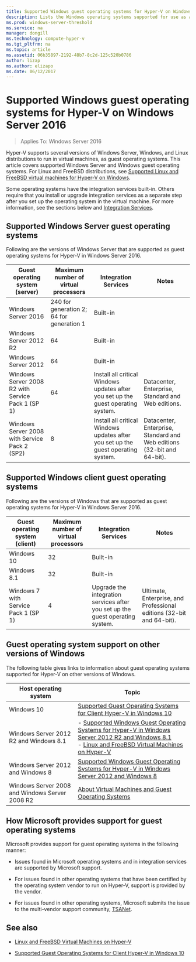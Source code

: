 ```yaml
---
title: Supported Windows guest operating systems for Hyper-V on Windows Server 2016
description: Lists the Windows operating systems supported for use as a guest in a virtual machine. Also gives links to similar articles for previous versions of Hyper-V.
ms.prod: windows-server-threshold
ms.service: na
manager: dongill
ms.technology: compute-hyper-v
ms.tgt_pltfrm: na
ms.topic: article
ms.assetid: 06b35897-2192-48b7-8c2d-125c520b0786
author: lizap
ms.author: elizapo
ms.date: 06/12/2017
---
```

# Supported Windows guest operating systems for Hyper-V on Windows Server 2016

>Applies To: Windows Server 2016

Hyper-V supports several versions of Windows Server, Windows, and Linux distributions to run in virtual machines, as guest operating systems. This article covers supported Windows Server and Windows guest operating systems. For Linux and FreeBSD distributions, see [Supported Linux and FreeBSD virtual machines for Hyper-V on Windows](Supported-Linux-and-FreeBSD-virtual-machines-for-Hyper-V-on-Windows.md).  
    
Some operating systems have the integration services built-in. Others require that you install or upgrade integration services as a separate step after you set up the operating system in the virtual machine. For more information, see the sections below and  [Integration Services](https://technet.microsoft.com/library/dn798297.aspx).  
  
## Supported Windows Server guest operating systems  

Following are the versions of Windows Server that are supported as guest operating systems for Hyper-V in Windows Server 2016. 
  
|Guest operating system (server)|Maximum number of virtual processors|Integration Services|Notes|  
|-------------------------------------|----------------------------------------|------------------------|---------|  
|Windows Server 2016 |240 for generation 2;<br>64 for generation 1|Built-in|| 
|Windows Server 2012 R2 |64|Built-in||  
|Windows Server 2012 |64|Built-in||  
|Windows Server 2008 R2 with Service Pack 1 (SP 1)|64|Install all critical Windows updates after you set up the guest operating system.|Datacenter, Enterprise, Standard and Web editions.|
|Windows Server 2008 with Service Pack 2 (SP2)|8|Install all critical Windows updates after you set up the guest operating system.|Datacenter, Enterprise, Standard and Web editions (32-bit and 64-bit).|  
  
## Supported Windows client guest operating systems  

Following are the versions of Windows that are supported as guest operating systems for Hyper-V in Windows Server 2016.
  
|Guest operating system (client)|Maximum number of virtual processors|Integration Services|Notes|  
|-------------------------------------|----------------------------------------|------------------------|---------|  
|Windows 10|32|Built-in||  
|Windows 8.1|32|Built-in||  
|Windows 7 with Service Pack 1 (SP 1)|4|Upgrade the integration services after you set up the guest operating system.|Ultimate, Enterprise, and Professional editions (32-bit and 64-bit).|  
  
## Guest operating system support on other versions of Windows  

The following table gives links to information about guest operating systems supported for Hyper-V on other versions of Windows.  
  
|Host operating system|Topic|  
|-------------------------|---------|  
|Windows 10|[Supported Guest Operating Systems for Client Hyper-V in Windows 10](http://msdn.microsoft.com/virtualization/hyperv_on_windows/about/supported_guest_os)|  
|Windows Server 2012 R2 and Windows 8.1|-   [Supported Windows Guest Operating Systems for Hyper-V in Windows Server 2012 R2 and Windows 8.1](https://technet.microsoft.com/library/dn792027.aspx)<br />-   [Linux and FreeBSD Virtual Machines on Hyper-V](Supported-Linux-and-FreeBSD-virtual-machines-for-Hyper-V-on-Windows.md)|  
|Windows Server 2012 and Windows 8|[Supported Windows Guest Operating Systems for Hyper-V in Windows Server 2012 and Windows 8](https://technet.microsoft.com/library/dn792028.aspx)|  
|Windows Server 2008 and Windows Server 2008 R2|[About Virtual Machines and Guest Operating Systems](http://technet.microsoft.com/library/cc794868.aspx)|  
  
## How Microsoft provides support for guest operating systems  

Microsoft provides support for guest operating systems in the following manner:  
  
-   Issues found in Microsoft operating systems and in integration services are supported by Microsoft support.  
  
-   For issues found in other operating systems that have been certified by the operating system vendor to run on Hyper-V, support is provided by the vendor.  
  
-   For issues found in other operating systems, Microsoft submits the issue to the multi-vendor support community, [TSANet](http://www.tsanet.org/).  
  
## See also  
  
-   [Linux and FreeBSD Virtual Machines on Hyper-V](Supported-Linux-and-FreeBSD-virtual-machines-for-Hyper-V-on-Windows.md)  
  
-   [Supported Guest Operating Systems for Client Hyper-V in Windows 10](http://msdn.microsoft.com/virtualization/hyperv_on_windows/about/supported_guest_os)  
  



